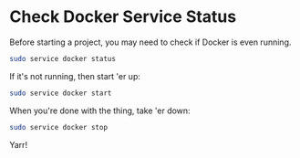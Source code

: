# Check Docker Service Status

Before starting a project, you may need to check if Docker is even running. 

```Bash
sudo service docker status
```

If it's not running, then start 'er up:

```Bash
sudo service docker start
```

When you're done with the thing, take 'er down:

```Bash
sudo service docker stop
```
Yarr!

